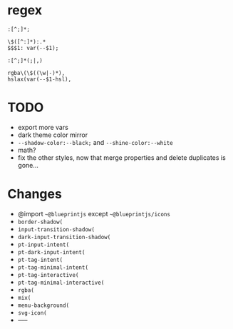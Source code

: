 # regex
```regex
:[^;]*;

\$([^:]*):.*
$$$1: var(--$1);

:[^;]*(;|,)

rgba\(\$((\w|-)*),
hslax(var(--$1-hsl),
```


# TODO
- export more vars
- dark theme color mirror
- `--shadow-color:--black;` and `--shine-color:--white`
- math?
- fix the other styles, now that merge properties and delete duplicates is gone...

# Changes
- @import `~@blueprintjs` except `~@blueprintjs/icons`
- `border-shadow(`
- `input-transition-shadow(`
- `dark-input-transition-shadow(`
- `pt-input-intent(`
- `pt-dark-input-intent(`
- `pt-tag-intent(`
- `pt-tag-minimal-intent(`
- `pt-tag-interactive(`
- `pt-tag-minimal-interactive(`
- `rgba(`
- `mix(`
- `menu-background(`
- `svg-icon(`
- –––
